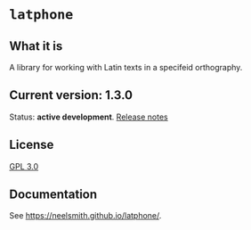 # `latphone`



## What it is

A library for working with Latin texts in a specifeid orthography.

## Current version: 1.3.0


Status:  **active development**. [Release notes](releases.md)


## License

[GPL 3.0](https://opensource.org/licenses/gpl-3.0.html)


## Documentation

See <https://neelsmith.github.io/latphone/>.
